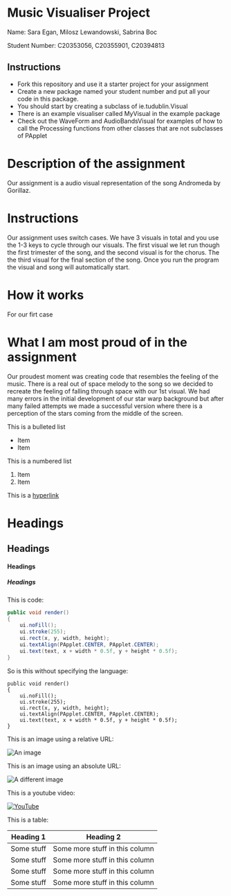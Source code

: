 # Music Visualiser Project

Name: Sara Egan, Milosz Lewandowski, Sabrina Boc

Student Number: C20353056, C20355901, C20394813

## Instructions
- Fork this repository and use it a starter project for your assignment
- Create a new package named your student number and put all your code in this package.
- You should start by creating a subclass of ie.tudublin.Visual
- There is an example visualiser called MyVisual in the example package
- Check out the WaveForm and AudioBandsVisual for examples of how to call the Processing functions from other classes that are not subclasses of PApplet

# Description of the assignment
Our assignment is a audio visual representation of the song Andromeda by Gorillaz.

# Instructions
Our assignment uses switch cases. We have 3 visuals in total and you use the 1-3 keys to cycle through our visuals. The first visual we let run though the first trimester of the song, and the second visual is for the chorus. The the third visual for the final section of the song. Once you run the program the visual and song will automatically start.

# How it works
For our firt case


# What I am most proud of in the assignment
Our proudest moment was creating code that resembles the feeling of the music. There is a real out of space melody to the song so we decided to recreate the feeling of falling through space with our 1st visual. We had many errors in the initial development of our star warp background but after many failed attempts we made a successful version where there is a perception of the stars coming from the middle of the screen.


This is a bulleted list

- Item
- Item

This is a numbered list

1. Item
1. Item

This is a [hyperlink](http://bryanduggan.org)

# Headings
## Headings
#### Headings
##### Headings

This is code:

```Java
public void render()
{
	ui.noFill();
	ui.stroke(255);
	ui.rect(x, y, width, height);
	ui.textAlign(PApplet.CENTER, PApplet.CENTER);
	ui.text(text, x + width * 0.5f, y + height * 0.5f);
}
```

So is this without specifying the language:

```
public void render()
{
	ui.noFill();
	ui.stroke(255);
	ui.rect(x, y, width, height);
	ui.textAlign(PApplet.CENTER, PApplet.CENTER);
	ui.text(text, x + width * 0.5f, y + height * 0.5f);
}
```

This is an image using a relative URL:

![An image](images/p8.png)

This is an image using an absolute URL:

![A different image](https://bryanduggandotorg.files.wordpress.com/2019/02/infinite-forms-00045.png?w=595&h=&zoom=2)

This is a youtube video:

[![YouTube](http://img.youtube.com/vi/J2kHSSFA4NU/0.jpg)](https://www.youtube.com/watch?v=J2kHSSFA4NU)

This is a table:

| Heading 1 | Heading 2 |
|-----------|-----------|
|Some stuff | Some more stuff in this column |
|Some stuff | Some more stuff in this column |
|Some stuff | Some more stuff in this column |
|Some stuff | Some more stuff in this column |

